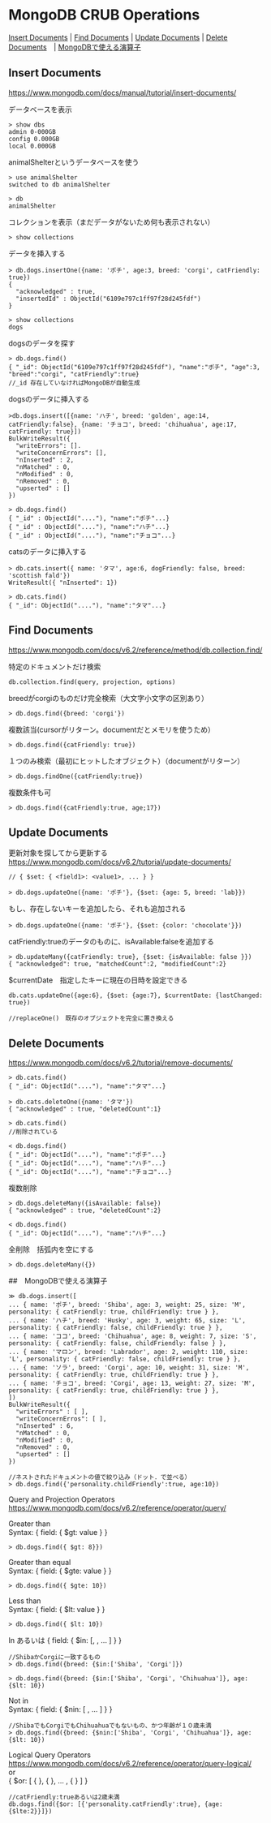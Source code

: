 # MongoDB CRUB Operations
[Insert Documents](#insertdocuments) | [Find Documents](#finddocuments) | [Update Documents](#updatedocuments) | [Delete Documents](#deletedocuments)　| [MongoDBで使える演算子](#MongoDBで使える演算子)

## Insert Documents
https://www.mongodb.com/docs/manual/tutorial/insert-documents/  

データベースを表示
```
> show dbs
admin 0-000GB
config 0.000GB
local 0.000GB
```
animalShelterというデータベースを使う
```
> use animalShelter
switched to db animalShelter

> db
animalShelter
```
コレクションを表示（まだデータがないため何も表示されない）
```
> show collections
```
データを挿入する
```
> db.dogs.insertOne({name: 'ポチ', age:3, breed: 'corgi', catFriendly: true})
{
  "acknowledged" : true,
  "insertedId" : ObjectId("6109e797c1ff97f28d245fdf")
}

> show collections
dogs
```
dogsのデータを探す
```
> db.dogs.find()
{ "_id": ObjectId("6109e797c1ff97f28d245fdf"), "name":"ポチ", "age":3, "breed":"corgi", "catFriendly":true}
//_id 存在していなければMongoDBが自動生成
```
dogsのデータに挿入する
```
>db.dogs.insert([{name: 'ハチ', breed: 'golden', age:14, catFriendly:false}, {name: 'チョコ', breed: 'chihuahua', age:17, catFriendly: true}])
BulkWriteResult({
  "writeErrors": [].
  "writeConcernErrors": [],
  "nInserted" : 2,
  "nMatched" : 0,
  "nModified" : 0,
  "nRemoved" : 0,
  "upserted" : []
})

> db.dogs.find()
{ "_id" : ObjectId("...."), "name":"ポチ"...}
{ "_id" : ObjectId("...."), "name":"ハチ"...}
{ "_id" : ObjectId("...."), "name":"チョコ"...}
```
catsのデータに挿入する
```
> db.cats.insert({ name: 'タマ', age:6, dogFriendly: false, breed: 'scottish fald'})
WriteResult({ "nInserted": 1})

> db.cats.find()
{ "_id": ObjectId("...."), "name":"タマ"...}

```

## Find Documents
https://www.mongodb.com/docs/v6.2/reference/method/db.collection.find/

特定のドキュメントだけ検索
```
db.collection.find(query, projection, options)
```

breedがcorgiのものだけ完全検索（大文字小文字の区別あり）
```
> db.dogs.find({breed: 'corgi'})
```
複数該当(cursorがリターン。documentだとメモリを使うため）
```
> db.dogs.find({catFriendly: true})
```

１つのみ検索（最初にヒットしたオブジェクト）（documentがリターン）
```
> db.dogs.findOne({catFriendly:true})
```
複数条件も可
```
> db.dogs.find({catFriendly:true, age;17})
```

## Update Documents
更新対象を探してから更新する  
https://www.mongodb.com/docs/v6.2/tutorial/update-documents/
```
// { $set: { <field1>: <value1>, ... } }

> db.dogs.updateOne({name: 'ポチ'}, {$set: {age: 5, breed: 'lab}})
```
もし、存在しないキーを追加したら、それも追加される
```
> db.dogs.updateOne({name: 'ポチ'}, {$set: {color: 'chocolate'}})
```
catFriendly:trueのデータのものに、isAvailable:falseを追加する
```
> db.updateMany({catFriendly: true}, {$set: {isAvailable: false }})
{ "acknowledged": true, "matchedCount":2, "modifiedCount":2}
```
$currentDate　指定したキーに現在の日時を設定できる
```
db.cats.updateOne({age:6}, {$set: {age:7}, $currentDate: {lastChanged: true})
```
```
//replaceOne()　既存のオブジェクトを完全に置き換える

```

## Delete Documents
https://www.mongodb.com/docs/v6.2/tutorial/remove-documents/
```
> db.cats.find()
{ "_id": ObjectId("...."), "name":"タマ"...}

> db.cats.deleteOne({name: 'タマ'})
{ "acknowledged" : true, "deletedCount":1}

> db.cats.find()
//削除されている
```
```
< db.dogs.find()
{ "_id": ObjectId("...."), "name":"ポチ"...}
{ "_id": ObjectId("...."), "name":"ハチ"...}
{ "_id": ObjectId("...."), "name":"チョコ"...}
```
複数削除
```
> db.dogs.deleteMany({isAvailable: false})
{ "acknowledged" : true, "deletedCount":2}

< db.dogs.find()
{ "_id": ObjectId("...."), "name":"ハチ"...}
```

全削除　括弧内を空にする
```
> db.dogs.deleteMany({})

```

##　MongoDBで使える演算子
```
≫ db.dogs.insert([
... { name: 'ポチ', breed: 'Shiba', age: 3, weight: 25, size: 'M', personality: { catFriendly: true, childFriendly: true } },
... { name: 'ハチ', breed: 'Husky', age: 3, weight: 65, size: 'L', personality: { catFriendly: false, childFriendly: true } },
... { name: 'ココ', breed: 'Chihuahua', age: 8, weight: 7, size: 'S', personality: { catFriendly: false, childFriendly: false } },
... { name: 'マロン', breed: 'Labrador', age: 2, weight: 110, size: 'L', personality: { catFriendly: false, childFriendly: true } },
... { name: 'ソラ', breed: 'Corgi', age: 10, weight: 31, size: 'M', personality: { catFriendly: true, childFriendly: true } },
... { name: 'チョコ', breed: 'Corgi', age: 13, weight: 27, size: 'M', personality: { catFriendly: true, childFriendly: true } },
])
BulkWriteResult({
  "writeErrors" : [ ],
  "writeConcernErros": [ ],
  "nInserted" : 6,
  "nMatched" : 0,
  "nModified" : 0,
  "nRemoved" : 0,
  "upserted" : []
})

//ネストされたドキュメントの値で絞り込み（ドット．で並べる）
> db.dogs.find({'personality.childFriendly':true, age:10})
```
Query and Projection Operators  
https://www.mongodb.com/docs/v6.2/reference/operator/query/  

Greater than  
Syntax: { field: { $gt: value } }  
```
> db.dogs.find({ $gt: 8}})
```
Greater than equal  
Syntax: { field: { $gte: value } }  
```
> db.dogs.find({ $gte: 10})
```
Less than  
Syntax: { field: { $lt: value } }  
```
> db.dogs.find({ $lt: 10})
```
In  あるいは
{ field: { $in: [<value1>, <value2>, ... <valueN> ] } }  
```
//ShibaかCorgiに一致するもの
> db.dogs.find({breed: {$in:['Shiba', 'Corgi']})

> db.dogs.find({breed: {$in:['Shiba', 'Corgi', 'Chihuahua']}, age:{$lt: 10})
```
Not in  
Syntax: { field: { $nin: [ <value1>, <value2> ... <valueN> ] } }  
```
//ShibaでもCorgiでもChihuahuaでもないもの、かつ年齢が１０歳未満
> db.dogs.find({breed: {$nin:['Shiba', 'Corgi', 'Chihuahua']}, age:{$lt: 10})
```
Logical Query Operators  
https://www.mongodb.com/docs/v6.2/reference/operator/query-logical/  
or  
{ $or: [ { <expression1> }, { <expression2> }, ... , { <expressionN> } ] }
```
//catFriendly:trueあるいは2歳未満
db.dogs.find({$or: [{'personality.catFriendly':true}, {age: {$lte:2}}]})
```




